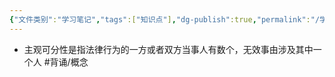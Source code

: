 ```yaml
---
{"文件类别":"学习笔记","tags":["知识点"],"dg-publish":true,"permalink":"/学习笔记/知识点/主观可分性/","dgPassFrontmatter":true}
---
```


- 主观可分性是指法律行为的一方或者双方当事人有数个，无效事由涉及其中一个人 #背诵/概念 